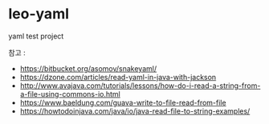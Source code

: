# leo-yaml
yaml test project

참고 : 
- https://bitbucket.org/asomov/snakeyaml/
- https://dzone.com/articles/read-yaml-in-java-with-jackson
- http://www.avajava.com/tutorials/lessons/how-do-i-read-a-string-from-a-file-using-commons-io.html
- https://www.baeldung.com/guava-write-to-file-read-from-file
- https://howtodoinjava.com/java/io/java-read-file-to-string-examples/

